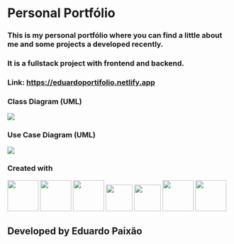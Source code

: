   
  

# Personal Portfólio

  

### This is my personal portfólio where you can find a little about me and some projects a developed recently.

### It is a fullstack project with frontend and backend.
### Link: https://eduardoportifolio.netlify.app

### Class Diagram (UML)
<img src="https://firebasestorage.googleapis.com/v0/b/storage-de-imagens-e99e4.appspot.com/o/portifolio-class.png?alt=media&token=aef9a8a4-0083-4538-bc0f-d9313e4d048d" />

### Use Case Diagram (UML)
<img src="https://firebasestorage.googleapis.com/v0/b/storage-de-imagens-e99e4.appspot.com/o/usecase.png?alt=media&token=7001781f-d513-4ec8-861b-290bb9aedbd7" />

  

### Created with

<img  src="https://camo.githubusercontent.com/393e6dcf504f503ca2a41f56841910e63c35718d5e0e669551fb941f79182692/68747470733a2f2f63646e2e63646e6c6f676f2e636f6d2f6c6f676f732f742f39362f747970657363726970742e737667"  width="70px">

<img  src="https://camo.githubusercontent.com/27d0b117da00485c56d69aef0fa310a3f8a07abecc8aa15fa38c8b78526c60ac/68747470733a2f2f63646e2e6a7364656c6976722e6e65742f67682f64657669636f6e732f64657669636f6e2f69636f6e732f72656163742f72656163742d6f726967696e616c2e737667"  width="70px">


<img  src="https://camo.githubusercontent.com/20ffa1c9a31e2c991c8b52b0cb7be938de51db4b7a9299658fef28efb0cc845a/68747470733a2f2f63646e2e6a7364656c6976722e6e65742f67682f64657669636f6e732f64657669636f6e2f69636f6e732f6a6176612f6a6176612d6f726967696e616c2e737667"  width="70px">

<img  src="https://camo.githubusercontent.com/d536b9cc0c533324368535ece721f5424f28eae3ec0e6f3847408948ecacfce6/68747470733a2f2f63646e2e6a7364656c6976722e6e65742f67682f64657669636f6e732f64657669636f6e2f69636f6e732f706f737467726573716c2f706f737467726573716c2d6f726967696e616c2e737667"  width="60px">

<img  src="https://img.icons8.com/color/1x/spring-logo.png"  width="60px">

<img  src="https://camo.githubusercontent.com/20ffa1c9a31e2c991c8b52b0cb7be938de51db4b7a9299658fef28efb0cc845a/68747470733a2f2f63646e2e6a7364656c6976722e6e65742f67682f64657669636f6e732f64657669636f6e2f69636f6e732f6a6176612f6a6176612d6f726967696e616c2e737667"  width="70px">

  <img width="70px" src="https://img.icons8.com/fluency/1x/docker.png" />

  
  

## Developed by Eduardo Paixão

